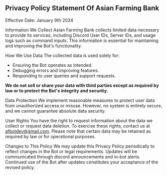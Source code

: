 ## Privacy Policy Statement Of Asian Farming Bank
Effective Date: January 9th 2024

Information We Collect
Asian Farming Bank collects limited data necessary to provide its services, including Discord User IDs, Server IDs, and usage logs such as command inputs. This information is essential for maintaining and improving the Bot's functionality.

How We Use Data
The collected data is used solely for:
  - Ensuring the Bot operates as intended.
  - Debugging errors and improving features.
  - Responding to user queries and support requests.

**We do not sell or share your data with third parties except as required by law or to protect the Bot's integrity and security.**

Data Protection
We implement reasonable measures to protect user data from unauthorized access or misuse. However, no system is entirely secure, and we cannot guarantee absolute data security.

User Rights
You have the right to request information about the data we collect or request data deletion. To exercise these rights, contact us at afbotdev@gmail.com. Please note that certain data may be retained as required by law or for operational purposes.

Changes to This Policy
We may update this Privacy Policy periodically to reflect changes in the Bot or legal requirements. Updates will be communicated through discord announcements and in-bot alerts. Continued use of the Bot after updates constitutes your acceptance of the revised policy.
